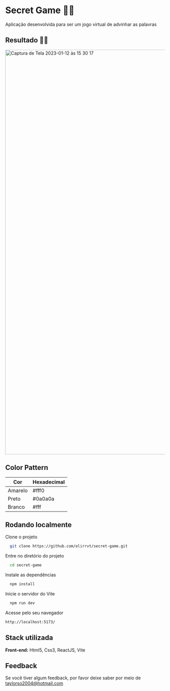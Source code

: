 
# Secret Game 👨‍🏫

Aplicação desenvolvida para ser um jogo virtual de advinhar as palavras

## Resultado 👨‍✈️ 


<img width="1280" alt="Captura de Tela 2023-01-12 às 15 30 17" src="https://user-images.githubusercontent.com/100844800/212694836-89516207-7ea1-42b7-8245-bcbbc65d7ceb.png">


## Color Pattern

| Cor               | Hexadecimal                                                |
| ----------------- | ---------------------------------------------------------------- |
| Amarelo       |  #fff0 |
| Preto    |  #0a0a0a |
| Branco      | #fff |

## Rodando localmente

Clone o projeto

```bash
  git clone https://github.com/olirrvt/secret-game.git
```

Entre no diretório do projeto

```bash
  cd secret-game
```

Instale as dependências

```bash
  npm install
```

Inicie o servidor do Vite

```bash
  npm run dev
```
Acesse pelo seu navegador

```bash
http://localhost:5173/
```

## Stack utilizada

**Front-end:** Html5, Css3, ReactJS, Vite

## Feedback

Se você tiver algum feedback, por favor deixe saber por meio de taylorso2004@hotmail.com
